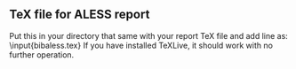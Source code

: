 ## TeX file for ALESS report 
Put this in your directory that same with your report TeX file and add line as: \input{bibaless.tex}
If you have installed TeXLive, it should work with no further operation.
